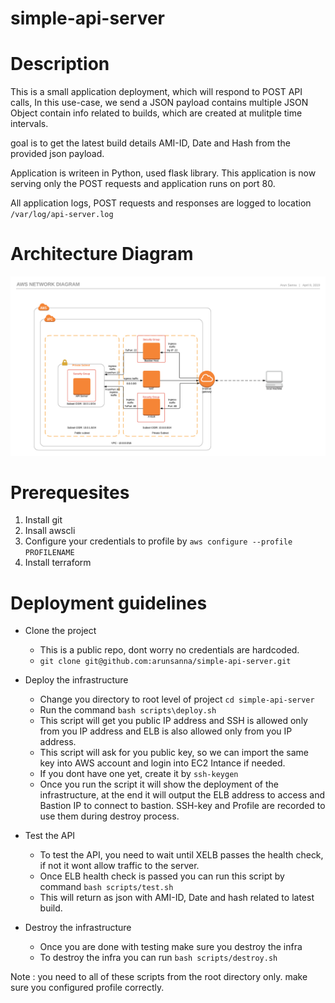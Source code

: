 # simple-api-server

# Description
This is a small application deployment, which will respond to POST API calls, In this use-case, we send a JSON payload contains multiple JSON Object contain info related to builds, which are created at mulitple time intervals.

goal is to get the latest build details AMI-ID, Date and Hash from the provided json payload.

Application is writeen in Python, used flask library. This application is now serving only the POST requests and application runs on port 80.

All application logs, POST requests and responses are logged to location `/var/log/api-server.log`

# Architecture Diagram
![Architecture](architecture.png)

# Prerequesites
  1. Install git
  2. Insall awscli
  3. Configure your credentials to profile by `aws configure --profile PROFILENAME`
  4. Install terraform

# Deployment guidelines

* Clone the project
  * This is a public repo, dont worry no credentials are hardcoded.
  * `git clone git@github.com:arunsanna/simple-api-server.git` 

* Deploy the infrastructure
  * Change you directory to root level of project `cd simple-api-server`
  * Run the command `bash scripts\deploy.sh`
  * This script will get you public IP address and SSH is allowed only from you IP address and ELB is also allowed only from you IP address.
  * This script will ask for you public key, so we can import the same key into AWS account and login into EC2 Intance if needed.
  * If you dont have one yet, create it by `ssh-keygen`
  * Once you run the script it will show the deployment of the infrastructure, at the end it will output the ELB address to access and Bastion IP to connect to bastion. SSH-key and Profile are recorded to use them during destroy process.

* Test the API
  * To test the API, you need to wait until XELB passes the health check, if not it wont allow traffic to the server.
  * Once ELB health check is passed you can run this script by command `bash scripts/test.sh`
  * This will return as json with AMI-ID, Date and hash related to latest build.

* Destroy the infrastructure
  * Once you are done with testing make sure you destroy the infra
  * To destroy the infra you can run `bash scripts/destroy.sh`


Note : you need to all of these scripts from the root directory only. make sure you configured profile correctly.

